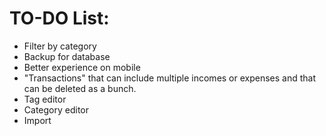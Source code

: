 # TO-DO List:
- Filter by category
- Backup for database
- Better experience on mobile
- "Transactions" that can include multiple incomes or expenses and that can
be deleted as a bunch.
- Tag editor
- Category editor
- Import